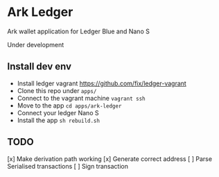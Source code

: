 # Ark Ledger
Ark wallet application for Ledger Blue and Nano S

Under development

## Install dev env
- Install ledger vagrant https://github.com/fix/ledger-vagrant
- Clone this repo under `apps/`
- Connect to the vagrant machine `vagrant ssh`
- Move to the app `cd apps/ark-ledger`
- Connect your ledger Nano S
- Install the app `sh rebuild.sh`

## TODO
[x] Make derivation path working
[x] Generate correct address
[ ] Parse Serialised transactions
[ ] Sign transaction
